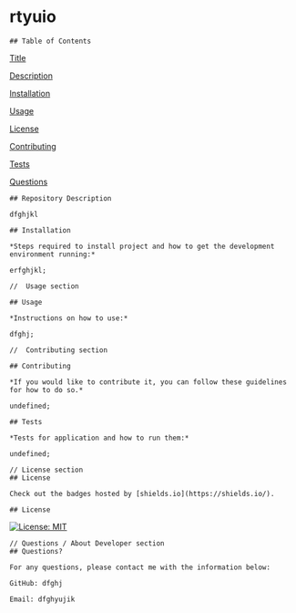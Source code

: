 # rtyuio

    ## Table of Contents

   [ Title](#title)

   [ Description](#description)

   [ Installation](#installation)

   [ Usage](#usage)

   [ License](#license)

   [ Contributing](#contributing)

   [ Tests](#tests)
   
   [ Questions](#questions)

    ## Repository Description

    dfghjkl
    
    ## Installation

    *Steps required to install project and how to get the development environment running:*
    
    erfghjkl;

    //  Usage section
  
    ## Usage 

    *Instructions on how to use:*
    
    dfghj;

    //  Contributing section
    
    ## Contributing

    *If you would like to contribute it, you can follow these guidelines for how to do so.*
    
    undefined;
      
    ## Tests
      
    *Tests for application and how to run them:*
      
    undefined;

    // License section 
    ## License

    Check out the badges hosted by [shields.io](https://shields.io/).
  
    ## License
  [![License: MIT](https://img.shields.io/badge/License-MIT-yellow.svg)](https://opensource.org/licenses/MIT)

    // Questions / About Developer section
    ## Questions?
  
    For any questions, please contact me with the information below:
 
    GitHub: dfghj

    Email: dfghyujik
  
